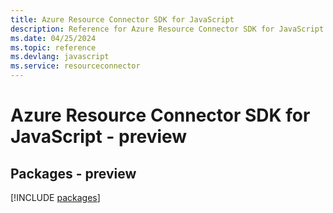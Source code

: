 ```yaml
---
title: Azure Resource Connector SDK for JavaScript
description: Reference for Azure Resource Connector SDK for JavaScript
ms.date: 04/25/2024
ms.topic: reference
ms.devlang: javascript
ms.service: resourceconnector
---
```

# Azure Resource Connector SDK for JavaScript - preview
## Packages - preview
[!INCLUDE [packages](resource-connector-index.md)]
